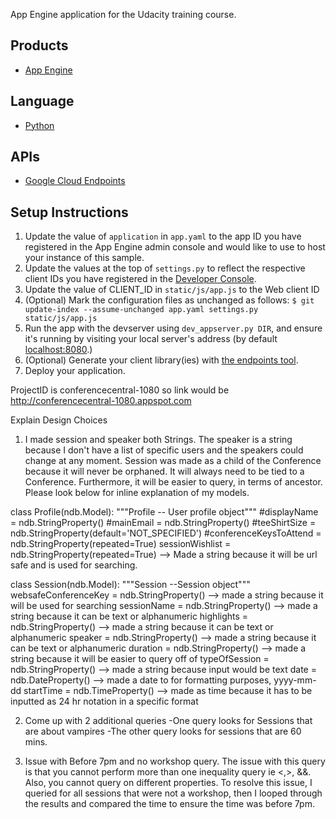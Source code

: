 App Engine application for the Udacity training course.

## Products
- [App Engine][1]

## Language
- [Python][2]

## APIs
- [Google Cloud Endpoints][3]

## Setup Instructions
1. Update the value of `application` in `app.yaml` to the app ID you
   have registered in the App Engine admin console and would like to use to host
   your instance of this sample.
1. Update the values at the top of `settings.py` to
   reflect the respective client IDs you have registered in the
   [Developer Console][4].
1. Update the value of CLIENT_ID in `static/js/app.js` to the Web client ID
1. (Optional) Mark the configuration files as unchanged as follows:
   `$ git update-index --assume-unchanged app.yaml settings.py static/js/app.js`
1. Run the app with the devserver using `dev_appserver.py DIR`, and ensure it's running by visiting your local server's address (by default [localhost:8080][5].)
1. (Optional) Generate your client library(ies) with [the endpoints tool][6].
1. Deploy your application.


[1]: https://developers.google.com/appengine
[2]: http://python.org
[3]: https://developers.google.com/appengine/docs/python/endpoints/
[4]: https://console.developers.google.com/
[5]: https://localhost:8080/
[6]: https://developers.google.com/appengine/docs/python/endpoints/endpoints_tool

ProjectID is conferencecentral-1080 so link would be http://conferencecentral-1080.appspot.com

Explain Design Choices
1) I made session and speaker both Strings. The speaker is a string because I don't have a list of specific users 
and the speakers could change at any moment. Session was made as a child of the Conference because it will never be orphaned. It will
always need to be tied to a Conference. Furthermore, it will be easier to query, in terms of ancestor.
Please look below for inline explanation of my models.


class Profile(ndb.Model):
    """Profile -- User profile object"""
    #displayName = ndb.StringProperty()
    #mainEmail = ndb.StringProperty()
    #teeShirtSize = ndb.StringProperty(default='NOT_SPECIFIED')
    #conferenceKeysToAttend = ndb.StringProperty(repeated=True)
    sessionWishlist = ndb.StringProperty(repeated=True) --> Made a string because it will be url safe and is used for searching.
    
class Session(ndb.Model):
    """Session --Session object"""
    websafeConferenceKey = ndb.StringProperty() --> made a string because it will be used for searching
    sessionName = ndb.StringProperty() --> made a string because it can be text or alphanumeric
    highlights = ndb.StringProperty() --> made a string because it can be text or alphanumeric 
    speaker = ndb.StringProperty() --> made a string because it can be text or alphanumeric
    duration = ndb.StringProperty() --> made a string because it will be easier to query off of
    typeOfSession = ndb.StringProperty() --> made a string because input would be text
    date = ndb.DateProperty() --> made a date to for formatting purposes, yyyy-mm-dd
    startTime = ndb.TimeProperty() --> made as time because it has to be inputted as 24 hr notation in a specific format


2) Come up with 2 additional queries
-One query looks for Sessions that are about vampires
-The other query looks for sessions that are 60 mins.

3) Issue with Before 7pm and no workshop query. The issue with this query is that you cannot perform more than one inequality query
 ie <,>, &&. Also, you cannot query on different properties. To resolve this issue, I queried for all sessions that were not a workshop,
 then I looped through the results and compared the time to ensure the time was before 7pm.
